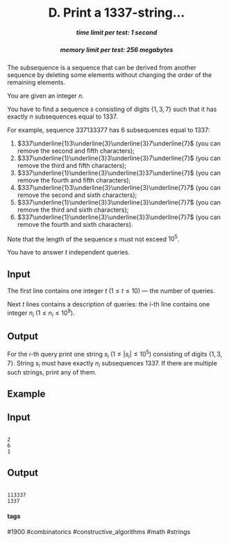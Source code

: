 <h1 style='text-align: center;'> D. Print a 1337-string...</h1>

<h5 style='text-align: center;'>time limit per test: 1 second</h5>
<h5 style='text-align: center;'>memory limit per test: 256 megabytes</h5>

The subsequence is a sequence that can be derived from another sequence by deleting some elements without changing the order of the remaining elements.

You are given an integer $n$. 

You have to find a sequence $s$ consisting of digits $\{1, 3, 7\}$ such that it has exactly $n$ subsequences equal to $1337$.

For example, sequence $337133377$ has $6$ subsequences equal to $1337$: 

1. $337\underline{1}3\underline{3}\underline{3}7\underline{7}$ (you can remove the second and fifth characters);
2. $337\underline{1}\underline{3}3\underline{3}7\underline{7}$ (you can remove the third and fifth characters);
3. $337\underline{1}\underline{3}\underline{3}37\underline{7}$ (you can remove the fourth and fifth characters);
4. $337\underline{1}3\underline{3}\underline{3}\underline{7}7$ (you can remove the second and sixth characters);
5. $337\underline{1}\underline{3}3\underline{3}\underline{7}7$ (you can remove the third and sixth characters);
6. $337\underline{1}\underline{3}\underline{3}3\underline{7}7$ (you can remove the fourth and sixth characters).

Note that the length of the sequence $s$ must not exceed $10^5$.

You have to answer $t$ independent queries.

## Input

The first line contains one integer $t$ ($1 \le t \le 10$) — the number of queries. 

Next $t$ lines contains a description of queries: the $i$-th line contains one integer $n_i$ ($1 \le n_i \le 10^9$).

## Output

For the $i$-th query print one string $s_i$ ($1 \le |s_i| \le 10^5$) consisting of digits $\{1, 3, 7\}$. String $s_i$ must have exactly $n_i$ subsequences $1337$. If there are multiple such strings, print any of them.

## Example

## Input


```

2
6
1

```
## Output


```

113337
1337
```


#### tags 

#1900 #combinatorics #constructive_algorithms #math #strings 